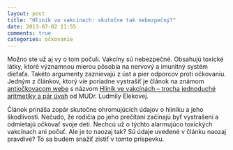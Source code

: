```yaml
---
layout: post
title: "Hliník vo vakcínach: skutočne tak nebezpečný?"
date: 2013-07-02 11:55
comments: true
categories: očkovanie
---
```

Možno ste už aj vy o tom počuli. Vakcíny sú nebezpečné.  Obsahujú toxické látky,
ktoré významnou mierou pôsobia na nervový a imunitný systém dieťaťa. Takéto
argumenty zaznievajú z úst a pier odporcov proti očkovaniu.  Jedným z článkov,
ktorý vie poriadne vystrašiť je článok na známom [antiočkovacom webe](http://www.slobodavockovani.sk) s názvom 
[Hliník ve vakcínách – trocha jednoduché aritmetiky a pár úvah](http://www.slobodavockovani.sk/news/hlinik-ve-vakcinach-trocha-jednoduche-aritmetiky-a-par-uvah/)
od MUDr. Ludmily Elekovej.  

Článok prináša zopár skutočne ohromujúcich údajov o
hliníku a jeho škodlivosti. Nečudo, že rodičia po jeho prečítaní začínajú byť
vystrašení a odmietajú očkovať svoje deti.  Nechcú už o týchto alarmujúco
toxických vakcínach ani počuť.  Ale je to naozaj tak? Sú údaje uvedené v článku
naozaj pravdivé? To sa budem snažiť zistiť v tomto príspevku.
<!-- more -->

